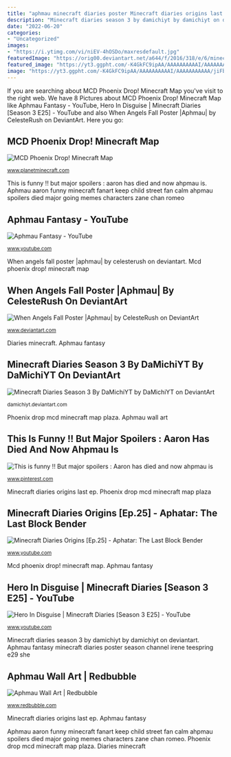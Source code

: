 ```yaml
---
title: "aphmau minecraft diaries poster Minecraft diaries origins last ep"
description: "Minecraft diaries season 3 by damichiyt by damichiyt on deviantart"
date: "2022-06-20"
categories:
- "Uncategorized"
images:
- "https://i.ytimg.com/vi/niEV-4hOSDo/maxresdefault.jpg"
featuredImage: "https://orig00.deviantart.net/a644/f/2016/318/e/6/minecraft_diaries_season_3_by_damichiyt_by_damichiyt-daofzql.jpg"
featured_image: "https://yt3.ggpht.com/-K4GkFC9ipAA/AAAAAAAAAAI/AAAAAAAAAAA/jiFbzPhvkSE/s900-c-k-no-mo-rj-c0xffffff/photo.jpg"
image: "https://yt3.ggpht.com/-K4GkFC9ipAA/AAAAAAAAAAI/AAAAAAAAAAA/jiFbzPhvkSE/s900-c-k-no-mo-rj-c0xffffff/photo.jpg"
---
```


If you are searching about MCD Phoenix Drop! Minecraft Map you've visit to the right web. We have 8 Pictures about MCD Phoenix Drop! Minecraft Map like Aphmau Fantasy - YouTube, Hero In Disguise | Minecraft Diaries [Season 3 E25] - YouTube and also When Angels Fall Poster |Aphmau| by CelesteRush on DeviantArt. Here you go:

## MCD Phoenix Drop! Minecraft Map

![MCD Phoenix Drop! Minecraft Map](https://static.planetminecraft.com/files/resource_media/screenshot/1604/2016-01-26_1508129819965.png "Aphmau aaron funny minecraft fanart keep child street fan calm ahpmau spoilers died major going memes characters zane chan romeo")

<small>www.planetminecraft.com</small>

This is funny !! but major spoilers : aaron has died and now ahpmau is. Aphmau aaron funny minecraft fanart keep child street fan calm ahpmau spoilers died major going memes characters zane chan romeo

## Aphmau Fantasy - YouTube

![Aphmau Fantasy - YouTube](https://yt3.ggpht.com/-K4GkFC9ipAA/AAAAAAAAAAI/AAAAAAAAAAA/jiFbzPhvkSE/s900-c-k-no-mo-rj-c0xffffff/photo.jpg "Minecraft diaries origins [ep.25]")

<small>www.youtube.com</small>

When angels fall poster |aphmau| by celesterush on deviantart. Mcd phoenix drop! minecraft map

## When Angels Fall Poster |Aphmau| By CelesteRush On DeviantArt

![When Angels Fall Poster |Aphmau| by CelesteRush on DeviantArt](https://images-wixmp-ed30a86b8c4ca887773594c2.wixmp.com/f/cfc9cd1c-478f-451c-b4f8-f47fb38a9983/dd3cuzz-b8e85573-2c19-4f8a-ba92-8ab554a67175.jpg/v1/fill/w_800,h_1132,q_75,strp/when_angels_fall_poster__aphmau__by_celesterush_dd3cuzz-fullview.jpg?token=eyJ0eXAiOiJKV1QiLCJhbGciOiJIUzI1NiJ9.eyJzdWIiOiJ1cm46YXBwOjdlMGQxODg5ODIyNjQzNzNhNWYwZDQxNWVhMGQyNmUwIiwiaXNzIjoidXJuOmFwcDo3ZTBkMTg4OTgyMjY0MzczYTVmMGQ0MTVlYTBkMjZlMCIsIm9iaiI6W1t7ImhlaWdodCI6Ijw9MTEzMiIsInBhdGgiOiJcL2ZcL2NmYzljZDFjLTQ3OGYtNDUxYy1iNGY4LWY0N2ZiMzhhOTk4M1wvZGQzY3V6ei1iOGU4NTU3My0yYzE5LTRmOGEtYmE5Mi04YWI1NTRhNjcxNzUuanBnIiwid2lkdGgiOiI8PTgwMCJ9XV0sImF1ZCI6WyJ1cm46c2VydmljZTppbWFnZS5vcGVyYXRpb25zIl19.s3YH05_Wz7UaiS9iWOecynUg4Fqrf3Oo-DVxLp9PNbk "Minecraft diaries season 3 by damichiyt by damichiyt on deviantart")

<small>www.deviantart.com</small>

Diaries minecraft. Aphmau fantasy

## Minecraft Diaries Season 3 By DaMichiYT By DaMichiYT On DeviantArt

![Minecraft Diaries Season 3 By DaMichiYT by DaMichiYT on DeviantArt](https://orig00.deviantart.net/a644/f/2016/318/e/6/minecraft_diaries_season_3_by_damichiyt_by_damichiyt-daofzql.jpg "This is funny !! but major spoilers : aaron has died and now ahpmau is")

<small>damichiyt.deviantart.com</small>

Phoenix drop mcd minecraft map plaza. Aphmau wall art

## This Is Funny !! But Major Spoilers : Aaron Has Died And Now Ahpmau Is

![This is funny !! But major spoilers : Aaron has died and now ahpmau is](https://i.pinimg.com/originals/c1/ee/e2/c1eee2e3d6854f931b0f41407473965a.jpg "Diaries minecraft")

<small>www.pinterest.com</small>

Minecraft diaries origins last ep. Phoenix drop mcd minecraft map plaza

## Minecraft Diaries Origins [Ep.25] - Aphatar: The Last Block Bender

![Minecraft Diaries Origins [Ep.25] - Aphatar: The Last Block Bender](https://i.ytimg.com/vi/niEV-4hOSDo/maxresdefault.jpg "Minecraft diaries origins [ep.25]")

<small>www.youtube.com</small>

Mcd phoenix drop! minecraft map. Aphmau fantasy

## Hero In Disguise | Minecraft Diaries [Season 3 E25] - YouTube

![Hero In Disguise | Minecraft Diaries [Season 3 E25] - YouTube](https://i.ytimg.com/vi/y-RtCTwf7ew/maxresdefault.jpg "Minecraft diaries origins [ep.25]")

<small>www.youtube.com</small>

Minecraft diaries season 3 by damichiyt by damichiyt on deviantart. Aphmau fantasy minecraft diaries poster season channel irene teespring e29 she

## Aphmau Wall Art | Redbubble

![Aphmau Wall Art | Redbubble](https://ih1.redbubble.net/image.2089133368.4341/poster,504x498,f8f8f8-pad,600x600,f8f8f8.jpg "Hero in disguise")

<small>www.redbubble.com</small>

Minecraft diaries origins last ep. Aphmau fantasy

Aphmau aaron funny minecraft fanart keep child street fan calm ahpmau spoilers died major going memes characters zane chan romeo. Phoenix drop mcd minecraft map plaza. Diaries minecraft
